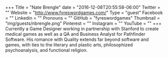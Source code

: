 +++
Title = "Nate Brengle"
date = "2016-12-08T20:55:58-06:00"
Twitter = ""
Website = "http://www.fyreswordgames.com/"
Type = "guest"
Facebook = ""
Linkedin = ""
Pronouns = ""
GitHub = "fyreswordgames"
Thumbnail = "img/guests/nbrengle.png"
Pinterest = ""
Instagram = ""
YouTube = ""
+++
Currently a Game Designer working in partnership with Stanford to create medical games as well as a QA and Business Analyst for Pathfinder Software. His romance with Quality extends far beyond software and games, with ties to the literary and plastic arts, philosophized psychoanalysis, and functional religion.
